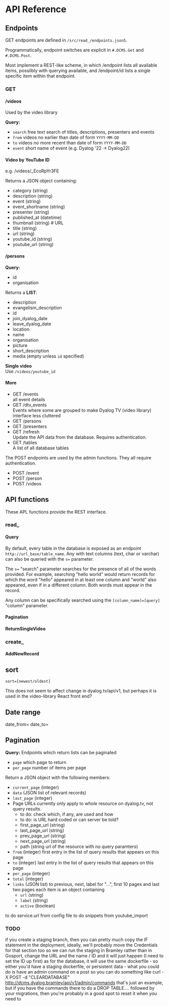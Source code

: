 # API Reference

## Endpoints
GET endpoints are defined in `/src/read_/endpoints.json5`.

Programmatically, endpoint switches are explicit in `#.DCMS.Get` and `#.DCMS.Post`.

Most implement a REST-like scheme, in which /endpoint lists all available items, possilbly with querying available, and /endpoint/id lists a single specific item within that endpoint.

### GET

#### /videos
Used by the video library

**Query:**

- `search` free text search of titles, descriptions, presenters and events
- `from` videos no earlier than date of form `YYYY-MM-DD`
- `to` videos no more recent than date of form `YYYY-MM-DD`
- `event` short name of event (e.g. Dyalog '22 → Dyalog22)

#### Video by YouTube ID
e.g. /videos/_EcoRpYr3FE

Returns a JSON object containing:

- category (string)
- description (string)
- event (string)
- event_shortname (string)
- presenter (string)
- published_at (datetime)
- thumbnail (string)   # URL
- title (string)
- url (string)
- youtube_id (string)
- youtube_url (string)

#### /persons

**Query:**

- id
- organisation

Returns a **LIST**:

- description           
- evangelism_description
- id                    
- join_dyalog_date      
- leave_dyalog_date     
- location              
- name                  
- organisation          
- picture               
- short_description     
- media (empty unless `id` specified)

**Single video**  
Use `/videos/youtube_id`

#### More
- GET /events  
	all event details
- GET /dtv_events  
	Events where some are grouped to make Dyalog TV (video library) interface less cluttered
- GET /persons
- GET /presenters
- GET /refresh  
    Update the API data from the database. Requires authentication.
- GET /tables  
    A list of all database tables

The POST endpoints are used by the admin functions. They all require authentication.

- POST /event
- POST /person
- POST /videos

## API functions
These APL functions provide the REST interface.

### read_

#### Query
By default, every table in the database is exposed as an endpoint `http://url_base/table_name`. Any with text columns (text, char or varchar) can also be queried with the `s=` parameter.

The `s=` "search" parameter searches for the presence of all of the words provided. For example, searching "hello world" would return records for which the word "hello" appeared in at least one column and "world" also appeared, even if in a different column. Both words must appear in the record.

Any column can be specifically searched using the `[column_name]=[query]` "column" parameter.

#### Pagination

#### ReturnSingleVideo

### create_

#### AddNewRecord

## sort
`sort=[newest/oldest]`

This does not seem to affect change in dyalog.tv/api/v1, but perhaps it is used in the video-library React front end?

## Date range
date_from=
date_to=

## Pagination

**Query:**
Endpoints which return lists can be paginated

- `page` which page to return
- `per_page` number of items per page

Return a JSON object with the following members:

- `current_page` (integer)
- `data` (JSON list of relevant records)
- `last_page` (integer)
- Page URLs currently only apply to whole resource on dyalog.tv, not query results. 
    - to do: check which, if any, are used and how
    - to do: is URL hard coded or can server be told?
    - first_page_url (string)
    - last_page_url (string)
    - prev_page_url (string)
    - next_page_url (string)
    - path (string url of the resource with no query paramters)
- `from` (integer) first entry in the list of query results that appears on this page
- `to` (integer) last entry in the list of query results that appears on this page
- `per_page` (integer)
- `total` (integer)
- `links` (JSON list) to previous, next, label for "...", first 10 pages and last two pages
    each item is an object containing
    - `url` (string)
    - `label` (string)
    - `active` (boolean)


to do service.url from config file
to do snippets from youtube_import

### TODO
if you create a staging branch, then you can pretty much copy the IF statement in the deployment, ideally, we'll probably move the Credentials for that section too so we can run the staging in Bramley rather than in Gosport, change the URL and the name / ID and it will just happen (I need to set the ID up first)
as for the database, it will use the same dockerfile - so either you'd have a staging dockerfile, or persistent data - what you could do is have an admin command on a post so you can do something like curl -X POST -d "CLEARDATABASE" http://dcms.dyalog.bramley/api/v1/admin/commands
that's just an example, but if you have the commands there to do a DROP TABLE.... followed by your migrations, then you're probably in a good spot to reset it when you need to